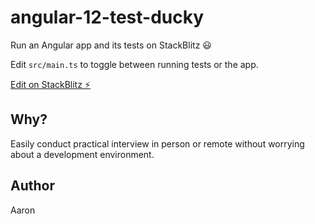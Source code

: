 # angular-12-test-ducky

Run an Angular app and its tests on StackBlitz 😃

Edit `src/main.ts` to toggle between running tests or the app.

[Edit on StackBlitz ⚡️](https://stackblitz.com/edit/angular-12-test-ducky)

## Why?

Easily conduct practical interview in person or remote without worrying about a development environment.

## Author

Aaron

